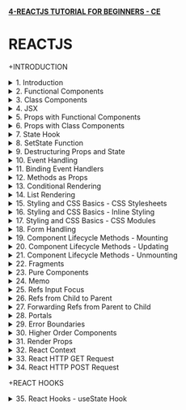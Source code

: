 #### [4-REACTJS TUTORIAL FOR BEGINNERS - CE](/courses/react/4.md)

# REACTJS

+INTRODUCTION

<details>
  <summary>1. Introduction </summary>

# Introduction

![image](https://github.com/omeatai/My-Tutorials/assets/32337103/2e0b3796-4cb3-41ee-b8c3-ab865d94aeb5)
![image](https://github.com/omeatai/My-Tutorials/assets/32337103/3a91495e-3224-4348-942f-cf8ac1b45218)
![image](https://github.com/omeatai/My-Tutorials/assets/32337103/0dd3e53e-23d6-4744-8d15-1d734441142c)
![image](https://github.com/omeatai/My-Tutorials/assets/32337103/75e8e385-04a6-43e9-92ec-648b1982d67d)
![image](https://github.com/omeatai/My-Tutorials/assets/32337103/c02f5ae6-98b1-4543-9712-ee6064738926)
![image](https://github.com/omeatai/My-Tutorials/assets/32337103/c6093d2a-e7f2-498f-b160-4912041b92ad)
![image](https://github.com/omeatai/My-Tutorials/assets/32337103/d7061f93-db7c-40a4-8416-228a4b6f50ff)
![image](https://github.com/omeatai/My-Tutorials/assets/32337103/cdb3ca21-56bd-48ba-9a66-1f3b76bcc1c3)
![image](https://github.com/omeatai/My-Tutorials/assets/32337103/fd14c0ac-80d7-43b7-ac81-5d6376379bfb)
![image](https://github.com/omeatai/My-Tutorials/assets/32337103/4a85c1ce-a870-41d9-a73e-1e29c39facb5)
<img width="969" alt="image" src="https://github.com/omeatai/My-Tutorials/assets/32337103/5f8d46ca-0ab7-493e-aff7-63e2ede8fccb">
<img width="969" alt="image" src="https://github.com/omeatai/My-Tutorials/assets/32337103/b5d5d8b5-8e8a-43ca-9f35-c023c7cdf022">
<img width="1218" alt="image" src="https://github.com/omeatai/My-Tutorials/assets/32337103/64d8998b-38c5-4a8f-9568-6bac904516f5">

# Create React App

```jsbs
npx create-react-app hello-world
yarn create react-app hello-world

cd hello-world

npm start
yarn start
```

### NXT/hello-world/src/index.js:

```js
import React from 'react';
import ReactDOM from 'react-dom/client';
import './index.css';
import App from './App';
import reportWebVitals from './reportWebVitals';

const root = ReactDOM.createRoot(document.getElementById('root'));
root.render(
  <React.StrictMode>
    <App />
  </React.StrictMode>
);

// If you want to start measuring performance in your app, pass a function
// to log results (for example: reportWebVitals(console.log))
// or send to an analytics endpoint. Learn more: https://bit.ly/CRA-vitals
reportWebVitals();
```

### NXT/hello-world/src/App.js:

```js
import logo from "./logo.svg";
import "./App.css";

function App() {
  return (
    <div className="App">
      <header className="App-header">
        <img src={logo} className="App-logo" alt="logo" />
        <h1>Hello World!</h1>
        <a
          className="App-link"
          href="https://reactjs.org"
          target="_blank"
          rel="noopener noreferrer"
        >
          Learn React
        </a>
      </header>
    </div>
  );
}

export default App;
```

</details>

<details>
  <summary>2. Functional Components </summary>

# Functional Components

![image](https://github.com/omeatai/My-Tutorials/assets/32337103/acd8aec6-368a-45da-91b5-e14ce571358e)
![image](https://github.com/omeatai/My-Tutorials/assets/32337103/1b339541-dcd9-4ed0-ade2-8edf168b30b1)
![image](https://github.com/omeatai/My-Tutorials/assets/32337103/54be2ae7-cf62-4000-b857-5d8fceac9331)
![image](https://github.com/omeatai/My-Tutorials/assets/32337103/6a5811e8-1dce-437f-a409-354487f46c38)
![image](https://github.com/omeatai/My-Tutorials/assets/32337103/41a4ce18-483a-426d-beea-9d5232c667aa)
![image](https://github.com/omeatai/My-Tutorials/assets/32337103/7a043526-789d-466c-82ed-dfb35978a810)
<img width="970" alt="image" src="https://github.com/omeatai/My-Tutorials/assets/32337103/086d7ce9-4043-4a2e-9c9b-798f021ff65a">
<img width="970" alt="image" src="https://github.com/omeatai/My-Tutorials/assets/32337103/3e569aa6-ad96-431b-b721-ae36bb1efc2a">
<img width="1230" alt="image" src="https://github.com/omeatai/My-Tutorials/assets/32337103/43f3108c-480a-43d8-b5f8-fe83a6b5156d">
![image](https://github.com/omeatai/My-Tutorials/assets/32337103/ba749ea0-1533-4a32-acd7-aad60bfd8ad5)

### NXT/hello-world/src/App.js:

```js
import logo from "./logo.svg";
import "./App.css";
import Greet from "./components/Greet";

function App() {
  return (
    <div className="App">
      <Greet />
    </div>
  );
}

export default App;
```

### NXT/hello-world/src/components/Greet.jsx:

```js
import React from "react";

const Greet = () => {
  return <h1>Hello Ifeanyi!</h1>;
};

export default Greet;

// export default function Greet() {
//   return (
//     <div>
//       <h1>Hello Ifeanyi!</h1>
//     </div>
//   )
// }
```

</details>

<details>
  <summary>3. Class Components </summary>

# Class Components

![image](https://github.com/omeatai/My-Tutorials/assets/32337103/04df1003-0c5d-4879-9cf2-5f03fa8cbc99)
![image](https://github.com/omeatai/My-Tutorials/assets/32337103/dffd4362-87a3-4076-b5b6-1109531f261d)
<img width="971" alt="image" src="https://github.com/omeatai/My-Tutorials/assets/32337103/a4a7a9df-daa7-4b04-8798-68a3a25e4786">
<img width="971" alt="image" src="https://github.com/omeatai/My-Tutorials/assets/32337103/5f38f8b0-ee7e-4285-bc73-61a9d7b9b276">
<img width="1230" alt="image" src="https://github.com/omeatai/My-Tutorials/assets/32337103/dcadd2bf-857d-437e-b585-7f36384328f1">
![image](https://github.com/omeatai/My-Tutorials/assets/32337103/aa7ea6d9-f4a5-4ef0-abe8-8ae55cd79ae4)
![image](https://github.com/omeatai/My-Tutorials/assets/32337103/6a18f984-8155-4759-a63f-3b6aff3060e3)

### NXT/hello-world/src/App.js:

```js
import "./App.css";
import Greet from "./components/Greet";
import Welcome from "./components/Welcome";

function App() {
  return (
    <div className="App">
      <Greet />
      <Welcome />
    </div>
  );
}

export default App;
```

### NXT/hello-world/src/components/Welcome.jsx:

```js
import React, { Component } from "react";

class Welcome extends Component {
  render() {
    return <h2>Welcome to Class Component</h2>;
  }
}

export default Welcome;
```

</details>

<details>
  <summary>4. JSX </summary>

# JSX

![image](https://github.com/omeatai/My-Tutorials/assets/32337103/97309b0b-4837-423b-bd29-f7b05fbb6999)
![image](https://github.com/omeatai/My-Tutorials/assets/32337103/6cf8423b-aff6-40e9-9fb4-35d1af42bc53)
![image](https://github.com/omeatai/My-Tutorials/assets/32337103/e7793a10-925d-452a-b33b-8ff36c5ea2b9)
<img width="1294" alt="image" src="https://github.com/omeatai/My-Tutorials/assets/32337103/8d6e8b8c-fd46-45fb-97bb-061123f6acee">
<img width="1294" alt="image" src="https://github.com/omeatai/My-Tutorials/assets/32337103/01a831cd-5c6b-4d1c-8a39-3c2d811e2f59">

### NXT/hello-world/src/App.js:

```js
import "./App.css";
import Greet from "./components/Greet";
import Welcome from "./components/Welcome";
import HelloWithJSX from "./components/HelloWithJSX";
import HelloWithoutJSX from "./components/HelloWithoutJSX";

function App() {
  return (
    <div className="App">
      <HelloWithJSX />
      <HelloWithoutJSX />
    </div>
  );
}

export default App;
```

### NXT/hello-world/src/components/HelloWithJSX.js:

```js
import React from "react";

const HelloWithJSX = () => {
  return (
    <div>
      <h1>Hello With JSX</h1>
    </div>
  );
};

export default HelloWithJSX;
```

### NXT/hello-world/src/components/HelloWithoutJSX.js:

```js
import React from "react";

const HelloWithoutJSX = () => {
  //   return (
  //     <div>
  //       <h2 id="content" className="content-class">Hello Without JSX!</h2>
  //     </div>
  //   );

  const h2Node = React.createElement(
    "h2",
    { id: "content", className: "content-class" },
    "Hello Without JSX!"
  );

  const divNode = React.createElement("div", null, h2Node);

  return divNode;
};

export default HelloWithoutJSX;
```

</details>

<details>
  <summary>5. Props with Functional Components </summary>

# Props with Functional Components

<img width="970" alt="image" src="https://github.com/omeatai/My-Tutorials/assets/32337103/8b17cf75-dd7e-43da-8a1a-585a897bde35">
<img width="970" alt="image" src="https://github.com/omeatai/My-Tutorials/assets/32337103/55174ba5-ff3d-4013-a891-6b880c2e8bab">

![image](https://github.com/omeatai/My-Tutorials/assets/32337103/ad8ab623-60d3-447a-a682-f97e02dfc90a)

### NXT/hello-world/src/App.js:

```js
import "./App.css";
import Greet from "./components/Greet";

function App() {
  return (
    <div className="App">
      <Greet name="Bruce" heroName="Batman">
        <button>View Batman</button>
      </Greet>
      <Greet name="Clark" heroName="Superman" />
      <Greet name="Diana" heroName="Wonder Woman" />
    </div>
  );
}

export default App;
```

### NXT/hello-world/src/components/Greet.jsx:

```js
import React from "react";

const Greet = (props) => {
  console.log(props);
  return (
    <>
      <h1>
        Hello {props.name} a.k.a {props.heroName} !
      </h1>
      {props.children}
    </>
  );
};

export default Greet;
```

</details>

<details>
  <summary>6. Props with Class Components </summary>

# Props with Class Components

<img width="970" alt="image" src="https://github.com/omeatai/My-Tutorials/assets/32337103/1cdcba2c-1a7c-4fbf-a9b5-de718467751e">
<img width="970" alt="image" src="https://github.com/omeatai/My-Tutorials/assets/32337103/83227b98-825d-48a7-b3e1-d61d9bff1e8e">

![image](https://github.com/omeatai/My-Tutorials/assets/32337103/b0f4fe9e-4265-416a-9e11-b67c5427dfb1)

### NXT/hello-world/src/App.js:

```js
import "./App.css";
import Greet from "./components/Greet";
import GreetClass from "./components/GreetClass";

function App() {
  return (
    <div className="App">
      <GreetClass name="Bruce" heroName="Batman">
        <button>View Batman</button>
      </GreetClass>
      <GreetClass name="Clark" heroName="Superman" />
      <GreetClass name="Diana" heroName="Wonder Woman" />
    </div>
  );
}

export default App;
```

### NXT/hello-world/src/components/GreetClass.jsx:

```js
import React, { Component } from "react";

class GreetClass extends Component {
  render() {
    return (
      <>
        <h1>
          Hello {this.props.name} a.k.a {this.props.heroName} !
        </h1>
        {this.props.children}
      </>
    );
  }
}

export default GreetClass;
```

</details>

<details>
  <summary>7. State Hook </summary>

# State Hook

![image](https://github.com/omeatai/My-Tutorials/assets/32337103/dd3f0cf8-df74-4062-91c5-e3b71bee0191)
<img width="970" alt="image" src="https://github.com/omeatai/My-Tutorials/assets/32337103/400a9d2f-36bf-45cc-8035-8a656c3a699a">
<img width="970" alt="image" src="https://github.com/omeatai/My-Tutorials/assets/32337103/0234b344-0819-4033-b513-a30c572dd45e">

![image](https://github.com/omeatai/My-Tutorials/assets/32337103/a736e784-8849-408a-8495-efb79599cc43)
![image](https://github.com/omeatai/My-Tutorials/assets/32337103/6a08205e-1064-403b-b346-61b7905b5a49)

### NXT/hello-world/src/App.js:

```js
import "./App.css";
import Message from "./components/Message";

function App() {
  return (
    <div className="App">
      <Message />
    </div>
  );
}

export default App;
```

### NXT/hello-world/src/components/Message.js:

```js
import React, { Component } from "react";

class Message extends Component {
  constructor() {
    super();
    this.state = {
      message: "Welcome Visitor!",
    };
  }

  changeMessage() {
    this.setState({ message: "Thank you for subscribing!" });
  }

  render() {
    return (
      <>
        <h1>Hello, {this.state.message}</h1>
        <button onClick={() => this.changeMessage()}>Subscribe</button>
      </>
    );
  }
}

export default Message;
```

</details>

<details>
  <summary>8. SetState Function </summary>

# setState Function

![image](https://github.com/omeatai/My-Tutorials/assets/32337103/a961c3f5-375b-4307-8d03-4155431e0ba4)
<img width="970" alt="image" src="https://github.com/omeatai/My-Tutorials/assets/32337103/af2f5957-ccae-41fb-af9d-cca40b2f7299">
<img width="970" alt="image" src="https://github.com/omeatai/My-Tutorials/assets/32337103/d456377e-a6e8-4e9c-9df7-5913f30a3c8f">
<img width="1291" alt="image" src="https://github.com/omeatai/My-Tutorials/assets/32337103/274be041-9990-4c39-af40-713520d0c790">

### NXT/hello-world/src/App.js:

```js
import "./App.css";
import Counter from "./components/Counter";

function App() {
  return (
    <div className="App">
      <Counter />
    </div>
  );
}

export default App;
```

### NXT/hello-world/src/components/Counter.js:

```js
import React, { Component } from "react";
class Counter extends Component {
  constructor(props) {
    super(props);
    this.state = {
      count: 0,
    };
  }

  increment() {
    this.setState(
      (prev, props) => {
        return { count: prev.count + 1 };
      },
      () => {
        console.log("Callback Value: ", this.state.count);
      }
    );
    console.log("Output: ", this.state.count);
  }

  render() {
    return (
      <div>
        <h1>count: {this.state.count}</h1>
        <button onClick={() => this.increment()}>Increment</button>
      </div>
    );
  }
}

export default Counter;
```

</details>

<details>
  <summary>9. Destructuring Props and State </summary>

# Destructuring Props and State

<img width="968" alt="image" src="https://github.com/omeatai/My-Tutorials/assets/32337103/b50880af-4148-4399-9bf9-f58f59898640">
<img width="968" alt="image" src="https://github.com/omeatai/My-Tutorials/assets/32337103/527bea48-082e-4e5c-9e1c-d791756f851e">
<img width="968" alt="image" src="https://github.com/omeatai/My-Tutorials/assets/32337103/1178b366-9807-441e-bcfd-86146c4161aa">
<img width="1294" alt="image" src="https://github.com/omeatai/My-Tutorials/assets/32337103/06ff8b05-4929-46e1-83e1-c15470086391">

### NXT/hello-world/src/App.js:

```js
import "./App.css";
import Greet from "./components/Greet";
import GreetClass from "./components/GreetClass";

function App() {
  return (
    <div className="App">
      <Greet name="Parker" heroName="Spiderman" />
      <Greet name="Bruce" heroName="Batman">
        <button>Find Out More about Batman...</button>
      </Greet>
      <GreetClass name="Clark" heroName="Superman" />
      <GreetClass name="Diana" heroName="Wonder Woman">
        <button>Find Out More about Wonder Woman...</button>
      </GreetClass>
    </div>
  );
}

export default App;
```

### NXT/hello-world/src/components/Greet.jsx:

```js
import React from "react";

const Greet = (props) => {
  const { name, heroName } = props;
  return (
    <>
      <h1>
        Hello {name} a.k.a {heroName} !
      </h1>
      {props.children}
    </>
  );
};

export default Greet;
```

### NXT/hello-world/src/components/GreetClass.jsx:

```js
import React, { Component } from "react";

class GreetClass extends Component {
  render() {
    const { name, heroName, children } = this.props;
    // const { state1, state2 } = this.state;

    return (
      <>
        <h1>
          Hello {name} a.k.a {heroName} !
        </h1>
        {children}
      </>
    );
  }
}

export default GreetClass;
```

</details>

<details>
  <summary>10. Event Handling </summary>

# Event Handling

<img width="969" alt="image" src="https://github.com/omeatai/My-Tutorials/assets/32337103/bc92715a-e662-46cf-81f4-3bda8b52d291">
<img width="969" alt="image" src="https://github.com/omeatai/My-Tutorials/assets/32337103/ec263a97-a24f-45a2-b0a8-796cbd2214b3">
<img width="969" alt="image" src="https://github.com/omeatai/My-Tutorials/assets/32337103/b0ec0472-81f3-44d1-927a-5aa4950d4067">
<img width="1291" alt="image" src="https://github.com/omeatai/My-Tutorials/assets/32337103/8a8a7eb3-d202-4267-97b7-661b213606b7">

### NXT/hello-world/src/App.js:

```js
import "./App.css";
import Event from "./components/Event";
import EventClass from "./components/EventClass";

function App() {
  return (
    <div className="App">
      <Event />
      <EventClass />
    </div>
  );
}

export default App;
```

### NXT/hello-world/src/components/Event.jsx:

```js
import React from "react";

const Event = () => {
  const clickHandler = () => {
    console.log("Event Button Clicked");
  };

  return (
    <div>
      <button onClick={clickHandler}>Click</button>
    </div>
  );
};

export default Event;
```

### NXT/hello-world/src/components/EventClass.jsx:

```js
import React, { Component } from "react";

export class EventClass extends Component {
  clickHandler() {
    console.log("EventClass Button Clicked");
  }

  render() {
    return (
      <div>
        <button onClick={this.clickHandler}>Click Me</button>
      </div>
    );
  }
}

export default EventClass;
```

</details>

<details>
  <summary>11. Binding Event Handlers </summary>

# Binding Event Handlers

<img width="972" alt="image" src="https://github.com/omeatai/My-Tutorials/assets/32337103/07882793-5865-4e6c-9c39-2510155a853e">

![image](https://github.com/omeatai/My-Tutorials/assets/32337103/9be2717a-1f9a-49f1-8b49-f62af9cb804f)

<img width="972" alt="image" src="https://github.com/omeatai/My-Tutorials/assets/32337103/5eb8eb53-6179-4dbd-954b-ec216c80896d">

### NXT/hello-world/src/App.js:

```js
import "./App.css";
import EventBind from "./components/EventBind";

function App() {
  return (
    <div className="App">
      <EventBind />
    </div>
  );
}

export default App;
```

### NXT/hello-world/src/components/EventBind.jsx:

```js
import React, { Component } from "react";

class EventBind extends Component {
  constructor(props) {
    super(props);

    this.state = { message: "Hello" };
    this.clickHandler = this.clickHandler.bind(this);
  }

  clickHandler = () => {
    this.setState({ message: "Goodbye!" });
  };

  render() {
    return (
      <div>
        <div>{this.state.message}</div>
        <button onClick={this.clickHandler}>Click</button>
      </div>
    );
  }
}

export default EventBind;
```

</details>

<details>
  <summary>12. Methods as Props </summary>

# Methods as Props

<img width="972" alt="image" src="https://github.com/omeatai/My-Tutorials/assets/32337103/12e74ac4-35d7-49da-bad4-21cd4a0e895d">
<img width="972" alt="image" src="https://github.com/omeatai/My-Tutorials/assets/32337103/40a97d07-797b-41d7-93f8-a62eee9afc13">
<img width="972" alt="image" src="https://github.com/omeatai/My-Tutorials/assets/32337103/9dd49658-10af-40de-8c56-364e02489bb4">

![image](https://github.com/omeatai/My-Tutorials/assets/32337103/410795fd-2115-465c-b972-3de83b92db4b)

<img width="1294" alt="image" src="https://github.com/omeatai/My-Tutorials/assets/32337103/ebc8cb05-2983-437d-9f76-7ac37dc91741">

### NXT/hello-world/src/App.js:

```js
import "./App.css";
import ParentComponent from "./components/ParentComponent";

function App() {
  return (
    <div className="App">
      <ParentComponent />
    </div>
  );
}

export default App;
```

### NXT/hello-world/src/components/ParentComponent.jsx:

```js
import React, { Component } from "react";
import ChildComponent from "./ChildComponent";

class ParentComponent extends Component {
  constructor(props) {
    super(props);

    this.state = {
      parentName: "Parent",
    };

    this.greetParent = this.greetParent.bind(this);
  }

  greetParent = (childName) => {
    alert(`Hello, ${this.state.parentName} from ${childName}.`);
  };

  render() {
    return (
      <div>
        <h1>Hi</h1>
        <ChildComponent greetHandler={this.greetParent} />
      </div>
    );
  }
}

export default ParentComponent;
```

### NXT/hello-world/src/components/ChildComponent.jsx:

```js
import React from "react";

export default function ChildComponent({ greetHandler }) {
  return (
    <div>
      <button onClick={() => greetHandler("First Child")}>Greet Parent</button>
    </div>
  );
}
```

</details>

<details>
  <summary>13. Conditional Rendering </summary>

# Conditional Rendering

![image](https://github.com/omeatai/My-Tutorials/assets/32337103/54852c25-f385-488a-9eaa-0df053895a22)
<img width="971" alt="image" src="https://github.com/omeatai/My-Tutorials/assets/32337103/f3d31dca-2a7f-41fd-8c32-0ceccc26649e">
<img width="971" alt="image" src="https://github.com/omeatai/My-Tutorials/assets/32337103/f88ec3d1-d8d7-4b73-95c8-1293adfa3be2">
![image](https://github.com/omeatai/My-Tutorials/assets/32337103/9209c081-8ec1-4dbc-8c2d-5255b733857e)
![image](https://github.com/omeatai/My-Tutorials/assets/32337103/1de53b24-6f2a-4f9b-a3b6-912bbc96f2ce)

### NXT/hello-world/src/App.js:

```js
import "./App.css";
import UserGreeting from "./components/UserGreeting";

function App() {
  return (
    <div className="App">
      <UserGreeting />
    </div>
  );
}

export default App;
```

### NXT/hello-world/src/components/UserGreeting.jsx:

```js
import React, { Component } from "react";

class UserGreeting extends Component {
  constructor(props) {
    super(props);

    this.state = { isLoggedIn: false };
  }

  toggleSwitch = () => {
    return this.setState((prev) => {
      return {
        isLoggedIn: !prev.isLoggedIn,
      };
    });
  };

  render() {
    return (
      <div>
        <h1>Welcome, {this.state.isLoggedIn ? "User1!" : "Guest!"}</h1>
        <button onClick={this.toggleSwitch}>
          {this.state.isLoggedIn ? "Logout" : "Login"}
        </button>
      </div>
    );
  }
}

export default UserGreeting;
```

</details>

<details>
  <summary>14. List Rendering </summary>

# List Rendering

<img width="970" alt="image" src="https://github.com/omeatai/My-Tutorials/assets/32337103/89b7f9c0-b1f5-4bf0-a61b-98b71dadd754">
<img width="970" alt="image" src="https://github.com/omeatai/My-Tutorials/assets/32337103/725775a1-3000-49a4-9a2e-d250beb3f03b">
<img width="970" alt="image" src="https://github.com/omeatai/My-Tutorials/assets/32337103/37a578d6-6775-4799-a545-6c244fabd4a5">

![image](https://github.com/omeatai/My-Tutorials/assets/32337103/c58fba98-8813-473d-8f1b-762995c2b003)

### NXT/hello-world/src/App.js:

```js
import "./App.css";
import NameList from "./components/NameList";

function App() {
  return (
    <div className="App">
      <NameList />
    </div>
  );
}

export default App;
```

### NXT/hello-world/src/components/NameList.jsx:

```js
import React from "react";
import Person from "./Person";

const NameList = () => {
  const names = ["Bruce", "Clark", "Diana"];
  const persons = [
    {
      id: 1,
      name: "Bruce",
      age: 30,
      skill: "React",
    },
    {
      id: 2,
      name: "Clark",
      age: 25,
      skill: "Angular",
    },
    {
      id: 3,
      name: "Diana",
      age: 28,
      skill: "Vue",
    },
  ];

  const nameList = names.map((name, index) => (
    <h2 key={index}>
      {index}-{name}
    </h2>
  ));
  const personList = persons.map((person) => (
    <Person key={person.id} person={person} />
  ));

  return (
    <div>
      {nameList}
      {personList}
    </div>
  );
};

export default NameList;
```

### NXT/hello-world/src/components/Person.jsx:

```js
import React from "react";

const Person = ({ person }) => {
  const { name, age, skill } = person;

  return (
    <div>
      <h2>
        I am {name}. I am {age} years old. I know {skill}.
      </h2>
    </div>
  );
};

export default Person;
```

</details>

<details>
  <summary>15. Styling and CSS Basics - CSS Stylesheets </summary>

# CSS Stylesheets

![image](https://github.com/omeatai/My-Tutorials/assets/32337103/225a5f5e-287b-4fec-a915-148f2ec81ba6)
<img width="970" alt="image" src="https://github.com/omeatai/My-Tutorials/assets/32337103/5780c656-8dd0-4322-b3b2-6b4ad3b88c67">
<img width="970" alt="image" src="https://github.com/omeatai/My-Tutorials/assets/32337103/332dc793-2d75-4d21-b12b-f82707037a48">
<img width="970" alt="image" src="https://github.com/omeatai/My-Tutorials/assets/32337103/9bb53b97-74eb-4391-83e1-6578a5b4a527">

### NXT/hello-world/src/App.js:

```js
import "./App.css";
import Stylesheet from "./components/Stylesheet";
import { useState } from "react";

function App() {
  const [isPrimary, setIsPrimary] = useState(false);

  return (
    <div className="App">
      <Stylesheet isPrimary={isPrimary} setIsPrimary={setIsPrimary} />
    </div>
  );
}

export default App;
```

### NXT/hello-world/src/components/Stylesheet.js:

```js
import React from "react";
import "./myStyles.css";

const Stylesheet = (props) => {
  const className = props.isPrimary ? "primary" : "secondary";

  return (
    <div>
      <h1
        onClick={() => props.setIsPrimary((prev) => !prev)}
        className={`${className} font-xl pointer`}
      >
        Stylesheet
      </h1>
    </div>
  );
};

export default Stylesheet;
```

### NXT/hello-world/src/components/myStyles.css:

```css
.primary {
  color: orange;
}
.secondary {
  color: green;
}

.font-xl {
  font-size: 4rem;
}

.pointer {
  cursor: pointer;
}
```

</details>

<details>
  <summary>16. Styling and CSS Basics - Inline Styling </summary>

# Inline Styling 

![image](https://github.com/omeatai/My-Tutorials/assets/32337103/225a5f5e-287b-4fec-a915-148f2ec81ba6)
<img width="970" alt="image" src="https://github.com/omeatai/My-Tutorials/assets/32337103/1d21e7c2-00f5-45e9-a962-2d9758f193a4">
<img width="970" alt="image" src="https://github.com/omeatai/My-Tutorials/assets/32337103/598a5f2e-1a6d-492d-accc-be33a0fb83af">
<img width="1233" alt="image" src="https://github.com/omeatai/My-Tutorials/assets/32337103/9e824009-2f16-42c0-9723-8285f1392271">

### NXT/hello-world/src/App.js:

```js
import "./App.css";
import Inline from "./components/Inline";

function App() {
  return (
    <div className="App">
      <Inline />
    </div>
  );
}

export default App;
```

### NXT/hello-world/src/components/Inline.js:

```js
import React from "react";

const heading = {
  fontSize: "72px",
  color: "blue",
};

const Inline = () => {
  return (
    <div>
      <h1 style={heading}>Inline</h1>
    </div>
  );
};

export default Inline;
```

</details>

<details>
  <summary>17. Styling and CSS Basics - CSS Modules </summary>

# CSS Modules

![image](https://github.com/omeatai/My-Tutorials/assets/32337103/225a5f5e-287b-4fec-a915-148f2ec81ba6)
<img width="972" alt="image" src="https://github.com/omeatai/My-Tutorials/assets/32337103/377abaeb-5459-4ab7-b9b8-b9385f530c03">
<img width="972" alt="image" src="https://github.com/omeatai/My-Tutorials/assets/32337103/0c60eb9a-9705-41e6-9300-18db3b59f1b3">
<img width="972" alt="image" src="https://github.com/omeatai/My-Tutorials/assets/32337103/fa376435-6f71-472d-a115-87833fe09a66">
![image](https://github.com/omeatai/My-Tutorials/assets/32337103/3e87e0f1-43bb-48c9-b41b-bcf9da1f7d8a)

### NXT/hello-world/src/App.js:

```js
import "./App.css";
import styles from "./appStyles.module.css";
import "./appStyles.css";

function App() {
  return (
    <div className="App">
      <h2 className="error">Error</h2>
      <h2 className={styles.success}>Success</h2>
    </div>
  );
}

export default App;
```

### NXT/hello-world/src/appStyles.css:

```css
.error {
  color: red;
}
```

### NXT/hello-world/src/appStyles.module.css:

```js
.success {
  color: green;
}
```

</details>

<details>
  <summary>18. Form Handling </summary>

# Form Handling

<img width="969" alt="image" src="https://github.com/omeatai/My-Tutorials/assets/32337103/e6fa7061-7d54-4ab7-89e2-58d02afa4741">
<img width="969" alt="image" src="https://github.com/omeatai/My-Tutorials/assets/32337103/e1edc71e-ea13-469b-a020-20e617ec6bf2">
<img width="1233" alt="image" src="https://github.com/omeatai/My-Tutorials/assets/32337103/3300b21e-cc5b-417b-9d4e-c9fcb6b20a4a">
<img width="1233" alt="image" src="https://github.com/omeatai/My-Tutorials/assets/32337103/ef4b5705-9ff4-4716-9fa6-f8819a1b69fd">

### NXT/hello-world/src/App.js:

```js
import "./App.css";
import Form from "./components/Form";

function App() {
  return (
    <div className="App">
      <Form />
    </div>
  );
}

export default App;
```

### NXT/hello-world/src/components/Form.jsx:

```js
import React, { Component } from "react";

class Form extends Component {
  constructor(props) {
    super(props);

    this.state = {
      username: "",
      comments: "",
      topic: "react",
    };

    this.handleUsernameChange = this.handleUsernameChange.bind(this);
    this.handleCommentsChange = this.handleCommentsChange.bind(this);
  }

  handleUsernameChange = (event) => {
    this.setState({ username: event.target.value });
  };

  handleCommentsChange = (event) => {
    this.setState({ comments: event.target.value });
  };

  handleTopicChange = (event) => {
    this.setState({ topic: event.target.value });
  };

  handleSubmit = (event) => {
    event.preventDefault();
    alert(
      `${this.state.username} - ${this.state.comments} - ${this.state.topic}`
    );
  };

  render() {
    return (
      <form onSubmit={this.handleSubmit}>
        <div>
          <h1>Form Component</h1>
          <label htmlFor="username">Username</label>
          <input
            id="username"
            type="text"
            value={this.state.username}
            onChange={this.handleUsernameChange}
          />
        </div>
        <div>
          <label htmlFor="comments">Comments</label>
          <textarea
            id="comments"
            cols="30"
            rows="10"
            value={this.state.comments}
            onChange={this.handleCommentsChange}
          ></textarea>
        </div>
        <div>
          <label>Topic</label>
          <select value={this.state.topic} onChange={this.handleTopicChange}>
            <option value="react" selected>
              React
            </option>
            <option value="angular">Angular</option>
            <option value="vue">Vue option</option>
          </select>
        </div>
        <div>
          <button type="submit">Submit</button>
        </div>
      </form>
    );
  }
}

export default Form;
```

</details>

<details>
  <summary>19. Component Lifecycle Methods - Mounting  </summary>

# Component Lifecycle Methods - Mounting 

![image](https://github.com/omeatai/My-Tutorials/assets/32337103/69b9df31-991b-4893-88ed-f23076ef3a9f)
![image](https://github.com/omeatai/My-Tutorials/assets/32337103/1f6d176b-adeb-4844-80c8-3f60ff4e6d81)
![image](https://github.com/omeatai/My-Tutorials/assets/32337103/2e625562-32e6-4784-8614-06bb4f328dc3)
![image](https://github.com/omeatai/My-Tutorials/assets/32337103/6f48b0ae-ca2c-46b7-85a6-b204f82204c7)
![image](https://github.com/omeatai/My-Tutorials/assets/32337103/e12090ff-5aad-4ec6-9613-a3bd2df06041)
![image](https://github.com/omeatai/My-Tutorials/assets/32337103/d12b5288-0b33-4f7c-b44c-0869daa98029)
<img width="1023" alt="image" src="https://github.com/omeatai/My-Tutorials/assets/32337103/89610a81-5b9b-42cd-983e-522e7955724a">
<img width="1023" alt="image" src="https://github.com/omeatai/My-Tutorials/assets/32337103/fc3ff690-6f5d-4a66-81cb-c3f6d7fc0afe">
<img width="1183" alt="image" src="https://github.com/omeatai/My-Tutorials/assets/32337103/48ccf02e-a785-455d-9571-c24bf91bc633">
<img width="1193" alt="image" src="https://github.com/omeatai/My-Tutorials/assets/32337103/74393f77-e9cb-4bea-8886-aabe4d8973e7">

![image](https://github.com/omeatai/My-Tutorials/assets/32337103/e94a8b7c-fe16-4663-9f3c-572444741fc2)

### NXT/hello-world/src/App.js:

```js
import "./App.css";
import LifecycleA from "./components/LifecycleA";

function App() {
  return (
    <div className="App">
      <LifecycleA />
    </div>
  );
}

export default App;
```

### NXT/hello-world/src/components/LifecycleA.jsx:

```js
import React, { Component } from "react";

class LifecycleA extends Component {
  constructor(props) {
    super(props);

    this.state = {
      name: "Ifeanyi",
    };
    console.log("LifecycleA constructor");
  }

  static getDerivedStateFromProps(props, state) {
    console.log("LifecycleA getDerivedStateFromProps");
    return null;
  }

  componentDidMount() {
    console.log("LifecycleA component DidMount");
  }

  render() {
    console.log("LifecycleA render");
    return (
      <div>
        <h1>LifecycleA</h1>
      </div>
    );
  }
}

export default LifecycleA;
```

</details>

<details>
  <summary>20. Component Lifecycle Methods - Updating  </summary>

# Component Lifecycle Methods - Updating

![image](https://github.com/omeatai/My-Tutorials/assets/32337103/69b9df31-991b-4893-88ed-f23076ef3a9f)
![image](https://github.com/omeatai/My-Tutorials/assets/32337103/1f6d176b-adeb-4844-80c8-3f60ff4e6d81)
![image](https://github.com/omeatai/My-Tutorials/assets/32337103/13ebbcbc-18a7-44e7-b968-4b56179b8b2d)
![image](https://github.com/omeatai/My-Tutorials/assets/32337103/7bd27903-4ed9-4920-aa7a-fb27b9a24405)
![image](https://github.com/omeatai/My-Tutorials/assets/32337103/cc2f9d5a-d717-428c-aca5-2efe9aa35918)
![image](https://github.com/omeatai/My-Tutorials/assets/32337103/c48f1d74-37a4-4ac6-b8f5-6ba41b8f3664)
![image](https://github.com/omeatai/My-Tutorials/assets/32337103/bea83ad1-0358-4ded-b3bf-7ffe1368506d)

<img width="960" alt="image" src="https://github.com/omeatai/My-Tutorials/assets/32337103/95dbe180-3190-4bbb-a8c3-3a5af4968489">
<img width="960" alt="image" src="https://github.com/omeatai/My-Tutorials/assets/32337103/ba5e419b-a953-43a2-af6c-8b0363d3c650">
<img width="1193" alt="image" src="https://github.com/omeatai/My-Tutorials/assets/32337103/b93551eb-bd9f-4f03-9c1d-9fdcf8b48cef">
<img width="1193" alt="image" src="https://github.com/omeatai/My-Tutorials/assets/32337103/a5b64ce7-1a95-450f-acc4-493688a1230e">

### NXT/hello-world/src/App.js:

```js
import "./App.css";
import LifecycleA from "./components/LifecycleA";

function App() {
  return (
    <div className="App">
      <LifecycleA />
    </div>
  );
}

export default App;
```

### NXT/hello-world/src/components/LifecycleA.jsx:

```js
import React, { Component } from "react";

class LifecycleA extends Component {
  constructor(props) {
    super(props);

    this.state = {
      name: "Ifeanyi",
    };
    console.log("LifecycleA constructor");
  }

  static getDerivedStateFromProps(props, state) {
    console.log("LifecycleA getDerivedStateFromProps");
    return null;
  }

  componentDidMount() {
    console.log("LifecycleA component DidMount");
  }

  shouldComponentUpdate() {
    console.log("LifecycleA shouldComponentUpdate");
    return true;
  }

  getSnapshotBeforeUpdate(prevProps, prevState) {
    console.log("LifecycleA getSnapshotBeforeUpdate");
    return null;
  }

  componentDidUpdate() {
    console.log("LifecycleA componentDidUpdate");
  }

  changeState = () => {
    this.setState({
      name: "Codevolution",
    });
  };

  render() {
    console.log("LifecycleA render");
    return (
      <div>
        <h1>LifecycleA</h1>
        <button onClick={this.changeState}>Change state</button>
      </div>
    );
  }
}

export default LifecycleA;
```

</details>

<details>
  <summary>21. Component Lifecycle Methods - Unmounting  </summary>

# Component Lifecycle Methods - Unmounting 

![image](https://github.com/omeatai/My-Tutorials/assets/32337103/642db6de-1b19-417f-952c-9e99c2f1c524)
![image](https://github.com/omeatai/My-Tutorials/assets/32337103/b581a4a4-cbaa-4c0b-8425-56857f8d9398)

</details>

<details>
  <summary>22. Fragments  </summary>

# Fragments

<img width="960" alt="image" src="https://github.com/omeatai/My-Tutorials/assets/32337103/930f2d28-0b6f-43e5-97f4-cc4f85b464a5">
<img width="960" alt="image" src="https://github.com/omeatai/My-Tutorials/assets/32337103/0987da58-f1e6-4b51-8aad-da1df6b4e50a">
<img width="1188" alt="image" src="https://github.com/omeatai/My-Tutorials/assets/32337103/870b61d3-7a94-4ba9-9f8c-fdc4546c735c">

### NXT/hello-world/src/App.js:

```js
import "./App.css";
import React, { Component } from "react";
import FragmentDemo from "./components/FragmentDemo";

class App extends Component {
  render() {
    return (
      <div>
        <FragmentDemo />
        <br />
      </div>
    );
  }
}

export default App;
```

### NXT/hello-world/src/components/FragmentDemo.jsx:

```js
import React from "react";

export default function FragmentDemo() {
  return (
    <React.Fragment>
      <h1>FragmentDemo</h1>
      <p>This describes the Fragment Demo Component</p>
    </React.Fragment>
  );
}
```

</details>

<details>
  <summary>23. Pure Components </summary>

# Pure Components

![image](https://github.com/omeatai/My-Tutorials/assets/32337103/21c34488-3e55-494a-8249-6da29d8005d3)
![image](https://github.com/omeatai/My-Tutorials/assets/32337103/e45dc775-40a1-479b-8375-32bab6fc781d)
![image](https://github.com/omeatai/My-Tutorials/assets/32337103/6fd29301-dba3-45ad-8665-4321994cf5d9)
![image](https://github.com/omeatai/My-Tutorials/assets/32337103/8b0b41f3-c932-434a-8474-4f9045aceb42)
<img width="959" alt="image" src="https://github.com/omeatai/My-Tutorials/assets/32337103/661e7d82-1b18-4e5c-8158-ddb1c63a7b4b">
<img width="959" alt="image" src="https://github.com/omeatai/My-Tutorials/assets/32337103/ba3368a3-c776-4754-a574-64fa0e2917bd">
<img width="1193" alt="image" src="https://github.com/omeatai/My-Tutorials/assets/32337103/34d27d3a-9ed1-4bf5-877a-34f684309a2f">

### NXT/hello-world/src/App.js:

```js
import "./App.css";
import React, { Component } from "react";
import PureComp from "./components/PureComp";

class App extends Component {
  render() {
    return (
      <div>
        <PureComp />
      </div>
    );
  }
}

export default App;
```

### NXT/hello-world/src/components/PureComp.jsx:

```js
import React, { PureComponent } from "react";

class PureComp extends PureComponent {
  render() {
    return (
      <div>
        <h1>Pure Component</h1>
      </div>
    );
  }
}

export default PureComp;
```

</details>

<details>
  <summary>24. Memo </summary>

# Memo

<img width="960" alt="image" src="https://github.com/omeatai/My-Tutorials/assets/32337103/8fa07f67-b97d-49c6-8335-b7bfcff3c0ff">
<img width="960" alt="image" src="https://github.com/omeatai/My-Tutorials/assets/32337103/3ae763a8-db37-4e18-9703-d6b51573a046">
<img width="1155" alt="image" src="https://github.com/omeatai/My-Tutorials/assets/32337103/d017b8d6-66ff-4ad6-a8f4-8ecc8ab01cc1">

### NXT/hello-world/src/App.js:

```js
import "./App.css";
import React, { Component } from "react";
import MemoComp from "./components/MemoComp";

class App extends Component {
  constructor(props) {
    super(props);

    this.state = {
      name: "Jonny",
    };
  }

  componentDidMount() {
    setInterval(() => {
      this.setState({
        name: "Jonny",
      });
    }, 2000);
  }

  render() {
    console.log("- App Component Rendering -");
    return (
      <div>
        <MemoComp name={this.state.name} />
      </div>
    );
  }
}

export default App;
```

### NXT/hello-world/src/components/MemoComp.jsx:

```js
import React from "react";

function MemoComp({ name }) {
  console.log("Rendering Memo Component");

  return (
    <div>
      <h1>{name}</h1>
    </div>
  );
}

export default React.memo(MemoComp);
```

</details>

<details>
  <summary>25. Refs Input Focus </summary>

# Refs Input Focus

<img width="958" alt="image" src="https://github.com/omeatai/My-Tutorials/assets/32337103/96749ba6-dbb6-422a-b480-f707435611ff">
<img width="958" alt="image" src="https://github.com/omeatai/My-Tutorials/assets/32337103/9c7e13b3-0945-4c6b-b612-fcab41512d62">
<img width="1154" alt="image" src="https://github.com/omeatai/My-Tutorials/assets/32337103/b87396b0-ac4f-45bd-a732-2a9ecbd6e5cc">

### NXT/hello-world/src/App.js:

```js
import "./App.css";
import React, { Component } from "react";
import RefsDemo from "./components/RefsDemo";

class App extends Component {
  render() {
    return (
      <div>
        <RefsDemo />
      </div>
    );
  }
}

export default App;
```

### NXT/hello-world/src/components/RefsDemo.jsx:

```js
import React, { Component } from "react";

class RefsDemo extends Component {
  constructor(props) {
    super(props);

    this.state = {
      name: "Jonny",
    };

    this.inputRef = React.createRef();
  }

  componentDidMount() {
    console.log(this.inputRef);
    this.inputRef.current.focus();
  }

  clickHandler = () => {
    alert(this.inputRef.current.value);
  };

  render() {
    return (
      <div>
        <input ref={this.inputRef} type="text" />
        <button onClick={this.clickHandler}>Click</button>
      </div>
    );
  }
}

export default RefsDemo;
```

</details>

<details>
  <summary>26. Refs from Child to Parent </summary>

# Refs from Child to Parent

<img width="959" alt="image" src="https://github.com/omeatai/My-Tutorials/assets/32337103/e0a9d153-01e3-47fd-9f28-75c244d96aba">
<img width="959" alt="image" src="https://github.com/omeatai/My-Tutorials/assets/32337103/9eb31db7-4b42-4741-8dd2-9a003fca351e">
<img width="959" alt="image" src="https://github.com/omeatai/My-Tutorials/assets/32337103/82076a9b-ddee-43e0-98bd-b3118a584431">
<img width="1154" alt="image" src="https://github.com/omeatai/My-Tutorials/assets/32337103/fd554d49-ae9e-4812-9225-36fdfd108c88">

### NXT/hello-world/src/App.js:

```js
import "./App.css";
import React, { Component } from "react";
import InputParent from "./components/InputParent";

class App extends Component {
  render() {
    return (
      <div>
        <InputParent />
      </div>
    );
  }
}

export default App;
```

### NXT/hello-world/src/components/InputParent.jsx:

```js
import React, { Component } from "react";
import Input from "./Input";

class InputParent extends Component {
  constructor(props) {
    super(props);
    this.componentRef = React.createRef();
  }

  clickHandler = () => {
    this.componentRef.current.focusInput();
  };

  render() {
    return (
      <div>
        <Input ref={this.componentRef} />
        <button onClick={this.clickHandler}>Focus Input</button>
      </div>
    );
  }
}

export default InputParent;
```

### NXT/hello-world/src/components/Input.jsx:

```js
import React, { Component } from "react";

class Input extends Component {
  constructor(props) {
    super(props);

    this.state = {};

    this.inputRef = React.createRef();
  }

  focusInput() {
    this.inputRef.current.focus();
  }

  render() {
    return (
      <div>
        <input type="text" ref={this.inputRef} />
      </div>
    );
  }
}

export default Input;
```

</details>

<details>
  <summary>27. Forwarding Refs from Parent to Child </summary>

# Forwarding Refs from Parent to Child

<img width="961" alt="image" src="https://github.com/omeatai/My-Tutorials/assets/32337103/fb4535ae-e910-4bfa-9c2e-df1f59928105">
<img width="961" alt="image" src="https://github.com/omeatai/My-Tutorials/assets/32337103/e0404c03-6b10-4cd2-8da6-226e48da0cd0">
<img width="961" alt="image" src="https://github.com/omeatai/My-Tutorials/assets/32337103/0be43fa3-9236-4948-92a7-780757bc43d7">
<img width="1154" alt="image" src="https://github.com/omeatai/My-Tutorials/assets/32337103/fe30826c-2800-4a14-a63c-93589ed17c22">

### NXT/hello-world/src/App.js:

```js
import "./App.css";
import React, { Component } from "react";
import InputParent from "./components/InputParent";

class App extends Component {
  render() {
    return (
      <div>
        <InputParent />
      </div>
    );
  }
}

export default App;
```

### NXT/hello-world/src/components/InputParent.jsx:

```js
import React, { Component } from "react";
import Input from "./Input";

class InputParent extends Component {
  constructor(props) {
    super(props);
    this.inputRef = React.createRef();
  }

  clickHandler = () => {
    this.inputRef.current.focus();
  };

  render() {
    return (
      <div>
        <Input ref={this.inputRef} />
        <button onClick={this.clickHandler}>Focus Input</button>
      </div>
    );
  }
}

export default InputParent;
```

### NXT/hello-world/src/components/Input.jsx:

```js
import React from "react";

const Input = React.forwardRef((props, ref) => {
  return (
    <div>
      <input type="text" ref={ref} />
    </div>
  );
});

export default Input;
```

</details>

<details>
  <summary>28. Portals </summary>

# Portals

<img width="960" alt="image" src="https://github.com/omeatai/My-Tutorials/assets/32337103/90df2f16-1c32-45fa-bed7-ae47d1dee42e">
<img width="960" alt="image" src="https://github.com/omeatai/My-Tutorials/assets/32337103/a301fa0c-cd5c-429b-8a16-014685c139f7">
<img width="960" alt="image" src="https://github.com/omeatai/My-Tutorials/assets/32337103/95477c86-5b19-46f7-ae35-4753d7e63ba9">
<img width="1307" alt="image" src="https://github.com/omeatai/My-Tutorials/assets/32337103/4afdf863-6159-4a10-97e8-846edbed2d61">

### NXT/hello-world/public/index.html:

```js
<!DOCTYPE html>
<html lang="en">
  <head>
    <meta charset="utf-8" />
    <link rel="icon" href="%PUBLIC_URL%/favicon.ico" />
    <meta name="viewport" content="width=device-width, initial-scale=1" />
    <meta name="theme-color" content="#000000" />
    <meta
      name="description"
      content="Web site created using create-react-app"
    />
    <link rel="apple-touch-icon" href="%PUBLIC_URL%/logo192.png" />
    <link rel="manifest" href="%PUBLIC_URL%/manifest.json" />
    <title>React App</title>
  </head>
  <body>
    <noscript>You need to enable JavaScript to run this app.</noscript>
    <div id="root"></div>
    <div id="portal-root"></div>
  </body>
</html>
```

### NXT/hello-world/src/App.js:

```js
import "./App.css";
import React, { Component } from "react";
import PortalDemo from "./components/PortalDemo";

class App extends Component {
  render() {
    return (
      <div>
        <PortalDemo />
      </div>
    );
  }
}

export default App;
```

### NXT/hello-world/src/components/PortalDemo.jsx:

```js
import React from "react";
import ReactDOM from "react-dom";

function PortalDemo() {
  return ReactDOM.createPortal(
    <h1>Portals Demo</h1>,
    document.getElementById("portal-root")
  );
}

export default PortalDemo;
```

</details>

<details>
  <summary>29. Error Boundaries </summary>

# Error Boundaries

![image](https://github.com/omeatai/My-Tutorials/assets/32337103/f04a24c8-f903-41af-827f-b5eb3b97fad2)
![image](https://github.com/omeatai/My-Tutorials/assets/32337103/376c458b-84a6-4de7-8f21-30a572ade69d)
![image](https://github.com/omeatai/My-Tutorials/assets/32337103/c7e9d5a6-f25b-4b59-a1a1-a20794732bca)
<img width="1286" alt="image" src="https://github.com/omeatai/My-Tutorials/assets/32337103/df60873b-269d-4766-ae25-a960e68610d6">
<img width="1286" alt="image" src="https://github.com/omeatai/My-Tutorials/assets/32337103/4413380c-929c-4705-b3d5-f2e8b28d7ef5">

![image](https://github.com/omeatai/My-Tutorials/assets/32337103/db1d430f-a95c-40b8-9157-c70978e5352a)
<img width="991" alt="image" src="https://github.com/omeatai/My-Tutorials/assets/32337103/6921f4d5-d8ca-4b2c-a847-7eaebaf14c5f">
<img width="991" alt="image" src="https://github.com/omeatai/My-Tutorials/assets/32337103/3ebe980a-7923-441a-ad05-a1d73f8d764f">
<img width="991" alt="image" src="https://github.com/omeatai/My-Tutorials/assets/32337103/f0e33760-243e-405d-acbd-56ac924d19d8">

### NXT/hello-world/src/App.js:

```js
import "./App.css";
import React, { Component } from "react";
import Hero from "./components/Hero";
import ErrorBoundary from "./components/ErrorBoundary";

class App extends Component {
  render() {
    return (
      <div className="App">
        <ErrorBoundary>
          <Hero heroName="Batman" />
        </ErrorBoundary>

        <ErrorBoundary>
          <Hero heroName="Superman" />
        </ErrorBoundary>

        <ErrorBoundary>
          <Hero heroName="Joker" />
        </ErrorBoundary>
      </div>
    );
  }
}

export default App;
```

### NXT/hello-world/src/components/ErrorBoundary.jsx:

```js
import React, { Component } from "react";

class ErrorBoundary extends Component {
  constructor(props) {
    super(props);
    this.state = {
      hasError: false,
    };
  }

  static getDerivedStateFromError(error) {
    return {
      hasError: true,
    };
  }

  componentDidCatch(error, info) {
    console.log(error);
    console.log(info);
  }

  render() {
    if (this.state.hasError) return <h2>Something went Wrong!</h2>;
    return this.props.children;
  }
}

export default ErrorBoundary;
```

### NXT/hello-world/src/components/Hero.jsx:

```js
import React from "react";

function Hero({ heroName }) {
  if (heroName === "Joker") {
    throw new Error("Not a hero!");
  }

  return (
    <div>
      <h2>{heroName}</h2>
    </div>
  );
}

export default Hero;
```

</details>

<details>
  <summary>30. Higher Order Components </summary>

# Higher Order Components

![image](https://github.com/omeatai/My-Tutorials/assets/32337103/77f4cb3e-b037-462f-bb58-c95db9411e67)
![image](https://github.com/omeatai/My-Tutorials/assets/32337103/5a2a0967-4880-428d-a1be-50884c8ecf90)
<img width="991" alt="image" src="https://github.com/omeatai/My-Tutorials/assets/32337103/1da256df-6c15-473f-a47e-4c20050ed7cc">
<img width="991" alt="image" src="https://github.com/omeatai/My-Tutorials/assets/32337103/30ec04e9-c290-487f-9222-4a1717f3ba3d">
<img width="991" alt="image" src="https://github.com/omeatai/My-Tutorials/assets/32337103/d5c043e5-6d88-422e-bcc6-8fb42b696c16">
<img width="991" alt="image" src="https://github.com/omeatai/My-Tutorials/assets/32337103/a410ecbf-29c9-49b6-9693-c8dc902e5234">

![image](https://github.com/omeatai/My-Tutorials/assets/32337103/939c29bf-0bb2-458a-bb36-fda3b0238e45)

### NXT/hello-world/src/App.js:

```js
import "./App.css";
import React, { Component } from "react";
import ClickCounter from "./components/ClickCounter";
import HoverCounter from "./components/HoverCounter";

class App extends Component {
  render() {
    return (
      <div className="App">
        <ClickCounter />
        <HoverCounter />
      </div>
    );
  }
}

export default App;
```

### NXT/hello-world/src/components/withCounter.jsx:

```js
import React from "react";

const withCounter = (WrappedComponent) => {
  class NewComponent extends React.Component {
    constructor(props) {
      super(props);

      this.state = { count: 0 };
    }

    incrementCount = () => {
      this.setState((prevState) => {
        return { count: ++prevState.count };
      });
    };

    render() {
      return (
        <WrappedComponent
          name="Ifeanyi"
          count={this.state.count}
          incrementCount={this.incrementCount}
        />
      );
    }
  }
  return NewComponent;
};

export default withCounter;
```

### NXT/hello-world/src/components/ClickCounter.jsx:

```js
import React, { Component } from "react";
import withCounter from "./withCounter";

class ClickCounter extends Component {
  render() {
    const { name, count, incrementCount } = this.props;

    return (
      <div>
        <button onClick={incrementCount}>
          {name} Clicked {count} times
        </button>
      </div>
    );
  }
}

export default withCounter(ClickCounter);
```

### NXT/hello-world/src/components/HoverCounter.jsx:

```js
import React, { Component } from "react";
import withCounter from "./withCounter";

class HoverCounter extends Component {
  render() {
    const { name, count, incrementCount } = this.props;

    return (
      <div>
        <h1 onMouseOver={incrementCount}>
          {name} touched this {count} times
        </h1>
      </div>
    );
  }
}

export default withCounter(HoverCounter);
```

</details>

<details>
  <summary>31. Render Props </summary>

# Render Props

![image](https://github.com/omeatai/My-Tutorials/assets/32337103/b03e6d7a-e855-4065-9734-66dab2f47b07)
<img width="991" alt="image" src="https://github.com/omeatai/My-Tutorials/assets/32337103/49a9a409-740e-4967-b82f-55986139056c">
<img width="991" alt="image" src="https://github.com/omeatai/My-Tutorials/assets/32337103/5d2c77c1-05e7-41ce-af34-912528380fd6">
<img width="991" alt="image" src="https://github.com/omeatai/My-Tutorials/assets/32337103/4444c6f6-1a91-4439-ace0-ac07146da7aa">
<img width="991" alt="image" src="https://github.com/omeatai/My-Tutorials/assets/32337103/0f4bb898-e6a5-45f4-a72f-bf633039e3d1">
<img width="991" alt="image" src="https://github.com/omeatai/My-Tutorials/assets/32337103/bac0ef98-d69d-4fb1-b2e1-19e356a8998b">

![image](https://github.com/omeatai/My-Tutorials/assets/32337103/2aa99a82-b537-4fbc-85bf-28daf8f51366)

### NXT/hello-world/src/App.js:

```js
import "./App.css";
import React, { Component } from "react";
import ClickCounter from "./components/ClickCounter";
import HoverCounter from "./components/HoverCounter";
import User from "./components/User";
import Counter from "./components/Counter";

class App extends Component {
  render() {
    return (
      <div className="App">
        <Counter
          render={(count, incrementCount) => (
            <ClickCounter count={count} incrementCount={incrementCount} />
          )}
        />
        <Counter
          render={(count, incrementCount) => (
            <HoverCounter count={count} incrementCount={incrementCount} />
          )}
        />
        <User render={(isLoggedIn) => (isLoggedIn ? "Ifeanyi" : "Guest")} />
      </div>
    );
  }
}

export default App;
```

### NXT/hello-world/src/components/Counter.jsx:

```js
import React, { Component } from "react";

class Counter extends Component {
  constructor(props) {
    super(props);

    this.state = { count: 0 };
  }

  incrementCount = () => {
    this.setState((prevState) => {
      return { count: ++prevState.count };
    });
  };

  render() {
    return (
      <div>{this.props.render(this.state.count, this.incrementCount)}</div>
    );
  }
}

export default Counter;
```

### NXT/hello-world/src/components/ClickCounter.jsx:

```js
import React, { Component } from "react";
import withCounter from "./withCounter";

class ClickCounter extends Component {
  render() {
    const { count, incrementCount } = this.props;

    return (
      <div>
        <button onClick={incrementCount}>Clicked {count} times</button>
      </div>
    );
  }
}

export default withCounter(ClickCounter);
```

### NXT/hello-world/src/components/HoverCounter.jsx:

```js
import React, { Component } from "react";
import withCounter from "./withCounter";

class HoverCounter extends Component {
  render() {
    const { count, incrementCount } = this.props;

    return (
      <div>
        <h1 onMouseOver={incrementCount}>Touched this {count} times</h1>
      </div>
    );
  }
}

export default withCounter(HoverCounter);
```

### NXT/hello-world/src/components/User.jsx:

```js
import React, { Component } from "react";

class User extends Component {
  render() {
    return (
      <div>
        <h1>{this.props.render(false)}</h1>
      </div>
    );
  }
}

export default User;
```

</details>

<details>
  <summary>32. React Context </summary>

# React Context

![image](https://github.com/omeatai/My-Tutorials/assets/32337103/cada774c-b76e-422b-af67-aedcfef90a7a)
![image](https://github.com/omeatai/My-Tutorials/assets/32337103/5a51325d-1f17-4546-b6c4-5c1e9ccc8616)
![image](https://github.com/omeatai/My-Tutorials/assets/32337103/ff4d377b-1a23-4696-86ec-84b7853b8061)
![image](https://github.com/omeatai/My-Tutorials/assets/32337103/7a8f0423-5018-4645-85f4-8e6d411a06d3)
![image](https://github.com/omeatai/My-Tutorials/assets/32337103/4db23154-dda4-490b-8475-eeeb94bf6026)
<img width="991" alt="image" src="https://github.com/omeatai/My-Tutorials/assets/32337103/66b7d672-c266-40c3-84a6-bebdf87a682d">
<img width="991" alt="image" src="https://github.com/omeatai/My-Tutorials/assets/32337103/b809b446-2a00-4ae5-9f6d-02a4c3d8e1c5">
<img width="991" alt="image" src="https://github.com/omeatai/My-Tutorials/assets/32337103/96b9aae8-c7ad-4117-bbcb-9af94523abbe">
<img width="991" alt="image" src="https://github.com/omeatai/My-Tutorials/assets/32337103/28f2453b-a1eb-4532-af9d-44f92e1d48c8">
<img width="991" alt="image" src="https://github.com/omeatai/My-Tutorials/assets/32337103/f0ead32f-8fa3-42e5-80b8-536010d9c4b6">

![image](https://github.com/omeatai/My-Tutorials/assets/32337103/4fca0923-5d95-4b06-9743-d39892fcb9fe)

### NXT/hello-world/src/App.js:

```js
import "./App.css";
import React, { Component } from "react";
import ComponentC from "./components/ComponentC";
import { UserProvider } from "./components/userContext";

class App extends Component {
  render() {
    return (
      <div className="App">
        <UserProvider value={{ username: "Bayo", age: 16 }}>
          <ComponentC />
        </UserProvider>
      </div>
    );
  }
}

export default App;
```

### NXT/hello-world/src/components/userContext.jsx:

```js
import React from "react";

const UserContext = React.createContext();

const UserProvider = UserContext.Provider;
const UserConsumer = UserContext.Consumer;

export { UserProvider, UserConsumer };
export default UserContext;
```

### NXT/hello-world/src/components/ComponentC.jsx:

```js
import React, { Component } from "react";
import ComponentE from "./ComponentE";

class ComponentC extends Component {
  render() {
    return <ComponentE />;
  }
}
export default ComponentC;
```

### NXT/hello-world/src/components/ComponentE.jsx:

```js
import React, { Component } from "react";
import ComponentF from "./ComponentF";
import UserContext from "./userContext";

class ComponentE extends Component {
  static contextType = UserContext;
  render() {
    return (
      <div>
        <h2>ComponentE Context - {this.context.username}</h2>
        <ComponentF />
      </div>
    );
  }
}

// ComponentE.contextType = UserContext;

export default ComponentE;
```

### NXT/hello-world/src/components/ComponentF.jsx:

```js
import React, { Component } from "react";
import { UserConsumer } from "./userContext";

class ComponentF extends Component {
  render() {
    return (
      <div>
        <UserConsumer>
          {(value) => (
            <h2>
              Hello, {value.username}. You are {value.age} years old.
            </h2>
          )}
        </UserConsumer>
      </div>
    );
  }
}

export default ComponentF;
```

</details>

<details>
  <summary>33. React HTTP GET Request </summary>

# React HTTP GET Request

![image](https://github.com/omeatai/My-Tutorials/assets/32337103/e419f115-5f0c-405a-9fce-ace395953556)
<img width="1221" alt="image" src="https://github.com/omeatai/My-Tutorials/assets/32337103/41127f82-6ffa-4ba1-8d4b-48b5041a02d4">
<img width="1221" alt="image" src="https://github.com/omeatai/My-Tutorials/assets/32337103/d464666e-6c72-473c-b276-5b3d4239c7c7">
<img width="1221" alt="image" src="https://github.com/omeatai/My-Tutorials/assets/32337103/9a9c5865-6660-4716-860c-4fc44bb84961">
<img width="988" alt="image" src="https://github.com/omeatai/My-Tutorials/assets/32337103/7574c3a3-4a10-4e76-bfa6-5bf1402e7758">
<img width="988" alt="image" src="https://github.com/omeatai/My-Tutorials/assets/32337103/bc177585-a3b5-476f-a023-da2b8814fd20">
<img width="1221" alt="image" src="https://github.com/omeatai/My-Tutorials/assets/32337103/8de12bdc-4feb-43f9-9b91-c3f8d4f7332e">
<img width="1221" alt="image" src="https://github.com/omeatai/My-Tutorials/assets/32337103/36f64295-129e-425c-bd97-9b8f60a8431b">

# Install Axios

```js
yarn add axios
npm install axios
```

### NXT/hello-world/src/App.js:

```js
import "./App.css";
import React, { Component } from "react";
import PostList from "./components/PostList";

class App extends Component {
  render() {
    return (
      <div className="App">
        <h1>Home Page</h1>
        <PostList />
      </div>
    );
  }
}

export default App;
```

### NXT/hello-world/src/components/PostList.jsx:

```js
import React, { Component } from "react";
import axios from "axios";

class PostList extends Component {
  constructor(props) {
    super(props);

    this.state = {
      posts: [],
      errorMsg: "",
    };
  }

  componentDidMount() {
    axios
      .get("https://jsonplaceholder.typicode.com/posts")
      .then((response) => {
        console.log(response.data);
        this.setState({ posts: response.data });
      })
      .catch((error) => {
        console.log(error);
        this.setState({ errorMsg: "Error retrieving Data..." });
      });
  }

  render() {
    const { posts, errorMsg } = this.state;

    return (
      <div>
        <h1>List of Posts</h1>
        <div>
          {posts.length
            ? posts.map((post) => (
                <div key={post.id}>
                  {post.id}. {post.title}
                </div>
              ))
            : "No Posts Available"}
        </div>
        <div>{errorMsg ? <div>{errorMsg}</div> : null}</div>
      </div>
    );
  }
}

export default PostList;
```

</details>

<details>
  <summary>34. React HTTP POST Request </summary>

# React HTTP POST Request

![image](https://github.com/omeatai/My-Tutorials/assets/32337103/a6c2f8af-8a72-40d6-a408-2b575fb17528)
<img width="990" alt="image" src="https://github.com/omeatai/My-Tutorials/assets/32337103/b0179c23-99e8-4b35-a3fd-8b57910a7533">
<img width="990" alt="image" src="https://github.com/omeatai/My-Tutorials/assets/32337103/21381dde-e079-46b7-b671-241269d2a32c">
<img width="990" alt="image" src="https://github.com/omeatai/My-Tutorials/assets/32337103/658ac85a-d220-4d84-b6f7-0734b947a984">
<img width="1219" alt="image" src="https://github.com/omeatai/My-Tutorials/assets/32337103/3a7efe5f-4daf-49bd-b7c7-8d25ee34b892">
<img width="1219" alt="image" src="https://github.com/omeatai/My-Tutorials/assets/32337103/436bc7f5-a008-4a89-85b1-c6f094cca650">

### NXT/hello-world/src/App.js:

```js
import "./App.css";
import React, { Component } from "react";
import PostList from "./components/PostList";
import PostForm from "./components/PostForm";

class App extends Component {
  render() {
    return (
      <div className="App">
        <h1>Home Page</h1>
        <PostForm />
        <PostList />
      </div>
    );
  }
}

export default App;
```

### NXT/hello-world/src/components/PostList.jsx:

```js
import React, { Component } from "react";
import axios from "axios";

class PostList extends Component {
  constructor(props) {
    super(props);

    this.state = {
      posts: [],
      errorMsg: "",
    };
  }

  componentDidMount() {
    axios
      .get("https://jsonplaceholder.typicode.com/posts")
      .then((response) => {
        // console.log(response.data);
        this.setState({ posts: response.data });
      })
      .catch((error) => {
        console.log(error);
        this.setState({ errorMsg: "Error retrieving Data..." });
      });
  }

  render() {
    const { posts, errorMsg } = this.state;

    return (
      <div>
        <h1>List of Posts</h1>
        <div>
          {posts.length
            ? posts.map((post) => (
                <div key={post.id}>
                  {post.id}. {post.title}
                </div>
              ))
            : "No Posts Available"}
        </div>
        <div>{errorMsg ? <div>{errorMsg}</div> : null}</div>
      </div>
    );
  }
}

export default PostList;
```

### NXT/hello-world/src/components/PostForm.jsx:

```js
import React, { Component } from "react";
import axios from "axios";

class PostForm extends Component {
  constructor(props) {
    super(props);

    this.state = {
      userId: "",
      title: "",
      body: "",
    };
  }

  changeHandler = (e) => {
    this.setState({ [e.target.name]: e.target.value });
  };

  componentDidUpdate() {
    // console.log(this.state);
  }

  submitHandler = (e) => {
    e.preventDefault();
    if (!this.state.userId || !this.state.title || !this.state.body) {
      console.log("Enter value to all fields...");
      return;
    }
    console.log(this.state);
    axios
      .post("https://jsonplaceholder.typicode.com/posts", this.state)
      .then((response) => console.log(response))
      .catch((error) => console.log(error));
  };

  render() {
    const { userId, title, body } = this.state;

    return (
      <div>
        <form onSubmit={this.submitHandler}>
          <div>
            <label htmlFor="userId">UserID</label>
            <input
              type="text"
              id="userId"
              name="userId"
              value={userId}
              onChange={this.changeHandler}
            />
          </div>
          <div>
            <label htmlFor="title">Title</label>
            <input
              type="text"
              id="title"
              name="title"
              value={title}
              onChange={this.changeHandler}
            />
          </div>
          <div>
            <label htmlFor="body">Body</label>
            <input
              type="text"
              id="body"
              name="body"
              value={body}
              onChange={this.changeHandler}
            />
          </div>
          <button type="submit">Submit</button>
        </form>
      </div>
    );
  }
}

export default PostForm;
```

</details>

+REACT HOOKS

<details>
  <summary>35. React Hooks - useState Hook </summary>

# React Hooks - useState Hook

```js

```

```js

```

```js

```

```js

```

```js

```

```js

```

```js

```

```js

```

```js

```

```js

```

```js

```

```js

```

```js

```

```js

```

```js

```

```js

```

```js

```

```js

```

```js

```

```js

```

```js

```

```js

```

</details>

